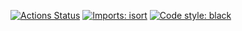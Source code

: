 [![Actions Status](https://github.com/raispbizerra/ethel-clone/workflows/check-file-formatting/badge.svg)](https://github.com/raispbizerra/ethel-clone/actions) [![Imports: isort](https://img.shields.io/badge/%20imports-isort-%231674b1?style=flat&labelColor=ef8336)](https://pycqa.github.io/isort/) [![Code style: black](https://img.shields.io/badge/code%20style-black-000000.svg)](https://github.com/psf/black)
